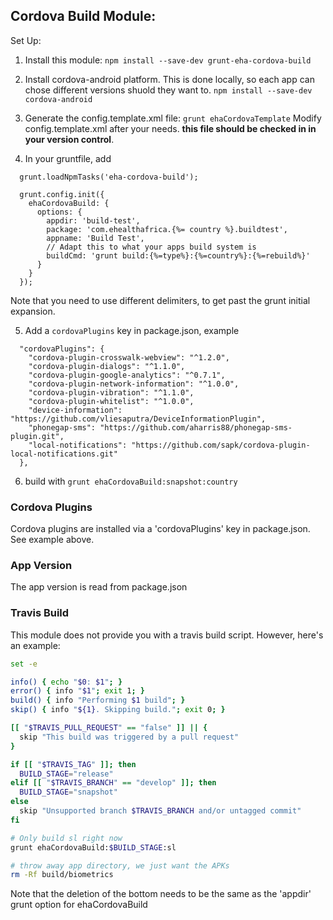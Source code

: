 Cordova Build Module:
-----

Set Up:

1. Install this module:
`npm install --save-dev grunt-eha-cordova-build`

2. Install cordova-android platform. This is done locally,
so each app can chose different versions shuold they want to.
`npm install --save-dev cordova-android`

3. Generate the config.template.xml file:
`grunt ehaCordovaTemplate`
Modify config.template.xml after your needs. **this file should be checked in in your version control**.

4. In your gruntfile, add
```
  grunt.loadNpmTasks('eha-cordova-build');

  grunt.config.init({
    ehaCordovaBuild: {
      options: {
        appdir: 'build-test',
        package: 'com.ehealthafrica.{%= country %}.buildtest',
        appname: 'Build Test',
        // Adapt this to what your apps build system is
        buildCmd: 'grunt build:{%=type%}:{%=country%}:{%=rebuild%}'
      }
    }
  });
```
Note that you need to use different delimiters, to get past the grunt initial expansion.

5. Add a `cordovaPlugins` key in package.json, example
```
  "cordovaPlugins": {
    "cordova-plugin-crosswalk-webview": "^1.2.0",
    "cordova-plugin-dialogs": "^1.1.0",
    "cordova-plugin-google-analytics": "^0.7.1",
    "cordova-plugin-network-information": "^1.0.0",
    "cordova-plugin-vibration": "^1.1.0",
    "cordova-plugin-whitelist": "^1.0.0",
    "device-information": "https://github.com/vliesaputra/DeviceInformationPlugin",
    "phonegap-sms": "https://github.com/aharris88/phonegap-sms-plugin.git",
    "local-notifications": "https://github.com/sapk/cordova-plugin-local-notifications.git"
  },
```

6. build with `grunt ehaCordovaBuild:snapshot:country`

### Cordova Plugins

Cordova plugins are installed via a 'cordovaPlugins' key in package.json. See example above.

### App Version

The app version is read from package.json

### Travis Build

This module does not provide you with a travis build script. However, here's an example:


```bash
set -e

info() { echo "$0: $1"; }
error() { info "$1"; exit 1; }
build() { info "Performing $1 build"; }
skip() { info "${1}. Skipping build."; exit 0; }

[[ "$TRAVIS_PULL_REQUEST" == "false" ]] || {
  skip "This build was triggered by a pull request"
}

if [[ "$TRAVIS_TAG" ]]; then
  BUILD_STAGE="release"
elif [[ "$TRAVIS_BRANCH" == "develop" ]]; then
  BUILD_STAGE="snapshot"
else
  skip "Unsupported branch $TRAVIS_BRANCH and/or untagged commit"
fi

# Only build sl right now
grunt ehaCordovaBuild:$BUILD_STAGE:sl

# throw away app directory, we just want the APKs
rm -Rf build/biometrics
```

Note that the deletion of the bottom needs to be the same as the 'appdir' grunt option for ehaCordovaBuild

